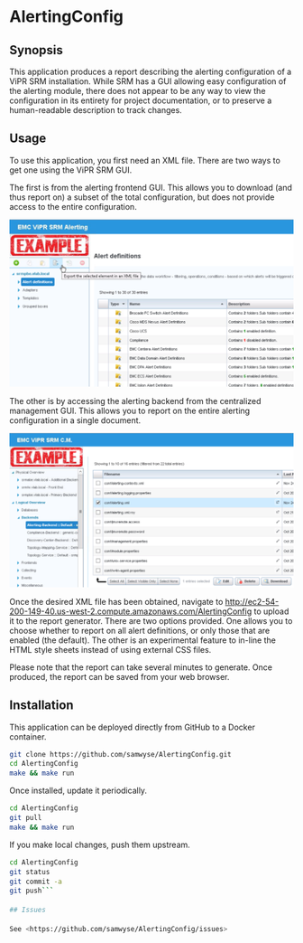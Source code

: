 # AlertingConfig
## Synopsis
This application produces a report describing the alerting configuration of a ViPR SRM 
installation.  While SRM has a GUI allowing easy configuration of the alerting module,
there does not appear to be any way to view the configuration in its entirety for project 
documentation, or to preserve a human-readable description to track changes.

## Usage
To use this application, you first need an XML file. There are two ways to get one using the ViPR SRM GUI.

The first is from the alerting frontend GUI. This allows you to download (and thus report 
on) a subset of the total configuration, but does not provide access to the entire 
configuration.

![Image of Alerting Frontend](https://raw.githubusercontent.com/samwyse/AlertingConfig/master/src/static/AlertingFrontend.png)

The other is by accessing the alerting backend from the centralized management GUI. This 
allows you to report on the entire alerting configuration in a single document. 

![Image of Centralized Management](https://raw.githubusercontent.com/samwyse/AlertingConfig/master/src/static/CentralizedManagement.png)

Once the desired XML file has been obtained, navigate to 
http://ec2-54-200-149-40.us-west-2.compute.amazonaws.com/AlertingConfig
to upload it to the report generator. There are two options provided. One allows you to
choose whether to report on all alert definitions, or only those that are enabled (the
default). The other is an experimental feature to in-line the HTML style sheets instead 
of using external CSS files.

Please note that the report can take several minutes to generate. Once produced, the report
can be saved from your web browser. 

## Installation

This application can be deployed directly from GitHub to a Docker container.

```sh
git clone https://github.com/samwyse/AlertingConfig.git
cd AlertingConfig
make && make run
```

Once installed, update it periodically.

```sh
cd AlertingConfig
git pull
make && make run
```

If you make local changes, push them upstream.

```sh
cd AlertingConfig
git status
git commit -a
git push```

## Issues

See <https://github.com/samwyse/AlertingConfig/issues>

